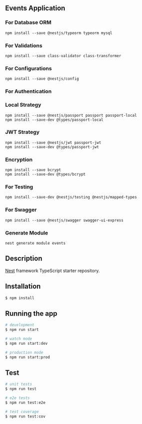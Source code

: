 ## Events Application

### For Database ORM
```
npm install --save @nestjs/typeorm typeorm mysql
```
### For Validations
```
npm install --save class-validator class-transformer
```

### For Configurations
```
npm install --save @nestjs/config
```

### For Authentication
### Local Strategy
```
npm install --save @nestjs/passport passport passport-local
npm install --save-dev @types/passport-local
```
### JWT Strategy
```
npm install --save @nestjs/jwt passport-jwt
npm install --save-dev @types/passport-jwt
```

### Encryption
```
npm install --save bcrypt
npm install --save-dev @types/bcrypt
```

### For Testing
```
npm install --save-dev @nestjs/testing @nestjs/mapped-types
```

### For Swagger
```
npm install --save @nestjs/swagger swagger-ui-express
```

### Generate Module
```
nest generate module events
```

## Description

[Nest](https://github.com/nestjs/nest) framework TypeScript starter repository.

## Installation

```bash
$ npm install
```

## Running the app

```bash
# development
$ npm run start

# watch mode
$ npm run start:dev

# production mode
$ npm run start:prod
```

## Test

```bash
# unit tests
$ npm run test

# e2e tests
$ npm run test:e2e

# test coverage
$ npm run test:cov
```
